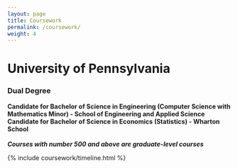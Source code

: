 ```yaml
---
layout: page
title: Coursework
permalink: /coursework/
weight: 4
---
```


# **University of Pennsylvania**
### Dual Degree
**Candidate for Bachelor of Science in Engineering (Computer Science with Mathematics Minor) - School of Engineering and Applied Science**<br>
**Candidate for Bachelor of Science in Economics (Statistics) - Wharton School**<br><br>
**<i>Courses with number 500 and above are graduate-level courses</i>**

<div class="row">
{% include coursework/timeline.html %}
</div>
